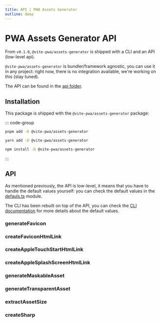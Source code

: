 ```yaml
---
title: API | PWA Assets Generator
outline: deep
---
```


# PWA Assets Generator API

From `v0.1.0`, `@vite-pwa/assets-generator` is shipped with a CLI and an API (low-level api).

`@vite-pwa/assets-generator` is bundler/framework agnostic, you can use it in any project: right now, there is no integration available, we're working on this (stay tuned).

The API can be found in the [api folder](https://github.com/vite-pwa/assets-generator/tree/main/src/api).

## Installation

This package is shipped with the `@vite-pwa/assets-generator` package:

::: code-group
  ```bash [pnpm]
  pnpm add -D @vite-pwa/assets-generator
  ```
  ```bash [yarn]
  yarn add -D @vite-pwa/assets-generator
  ```
  ```bash [npm]
  npm install -D @vite-pwa/assets-generator
  ```
:::

## API

As mentioned previously, the API is low-level, it means that you have to handle the default values yourself: you can check the default values in the [defauls.ts](https://github.com/vite-pwa/assets-generator/tree/main/src/api/default.ts) module.

The CLI has been rebuilt on top of the API, you can check the [CLI documentation](/assets-generator/cli) for more details about the default values.

### generateFavicon

### createFaviconHtmlLink

### createAppleTouchStartHtmlLink

### createAppleSplashScreenHtmlLink

### generateMaskableAsset

### generateTransparentAsset

### extractAssetSize <Badge type="info" text="helper" />

### createSharp <Badge type="info" text="helper" />

